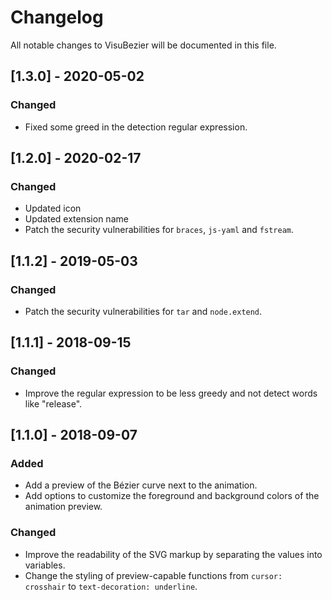 # Changelog
All notable changes to VisuBezier will be documented in this file.

## [1.3.0] - 2020-05-02
### Changed
- Fixed some greed in the detection regular expression.

## [1.2.0] - 2020-02-17
### Changed
- Updated icon
- Updated extension name
- Patch the security vulnerabilities for `braces`, `js-yaml` and `fstream`.

## [1.1.2] - 2019-05-03
### Changed
- Patch the security vulnerabilities for `tar` and `node.extend`.

## [1.1.1] - 2018-09-15
### Changed
- Improve the regular expression to be less greedy and not detect words like "release".

## [1.1.0] - 2018-09-07
### Added
- Add a preview of the Bézier curve next to the animation.
- Add options to customize the foreground and background colors of the animation preview.

### Changed
- Improve the readability of the SVG markup by separating the values into variables.
- Change the styling of preview-capable functions from `cursor: crosshair` to `text-decoration: underline`.